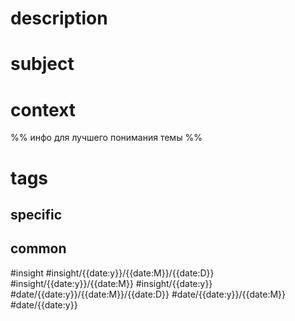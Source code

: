 # description
# subject
# context
%%
инфо для лучшего понимания темы
%%
 # tags
## specific
## common
#insight 
#insight/{{date:y}}/{{date:M}}/{{date:D}} #insight/{{date:y}}/{{date:M}} #insight/{{date:y}}
#date/{{date:y}}/{{date:M}}/{{date:D}} #date/{{date:y}}/{{date:M}} #date/{{date:y}}
